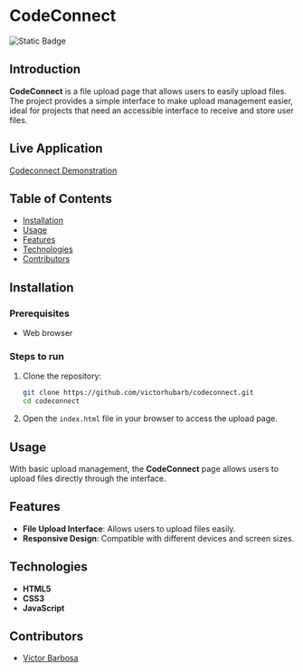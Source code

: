 # CodeConnect <a name="readme-top"></a>
![Static Badge](https://img.shields.io/badge/status-completed-green?style=for-the-badge)

## Introduction
**CodeConnect** is a file upload page that allows users to easily upload files. The project provides a simple interface to make upload management easier, ideal for projects that need an accessible interface to receive and store user files.

## Live Application
[Codeconnect Demonstration](https://codeconnect-two.vercel.app)

## Table of Contents
- [Installation](#installation)
- [Usage](#usage)
- [Features](#features)
- [Technologies](#technologies)
- [Contributors](#contributors)

## Installation

### Prerequisites
- Web browser

### Steps to run
1. Clone the repository:
   ```bash
   git clone https://github.com/victorhubarb/codeconnect.git
   cd codeconnect
   ```
2. Open the `index.html` file in your browser to access the upload page.

## Usage
With basic upload management, the **CodeConnect** page allows users to upload files directly through the interface.

## Features
- **File Upload Interface**: Allows users to upload files easily.
- **Responsive Design**: Compatible with different devices and screen sizes.

## Technologies
- **HTML5**
- **CSS3**
- **JavaScript**

## Contributors
- [Victor Barbosa](https://github.com/victorhubarb)
